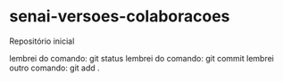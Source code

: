 # senai-versoes-colaboracoes
Repositório inicial

lembrei do comando: git status
lembrei do comando: git commit
lembrei outro comando: git add .

